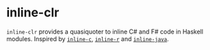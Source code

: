 # inline-clr

`inline-clr` provides a quasiquoter to inline C# and F# code in Haskell modules. Inspired by [`inline-c`](http://hackage.haskell.org/package/inline-c), [`inline-r`](http://hackage.haskell.org/package/inline-r) and  [`inline-java`](http://hackage.haskell.org/package/inline-java).

